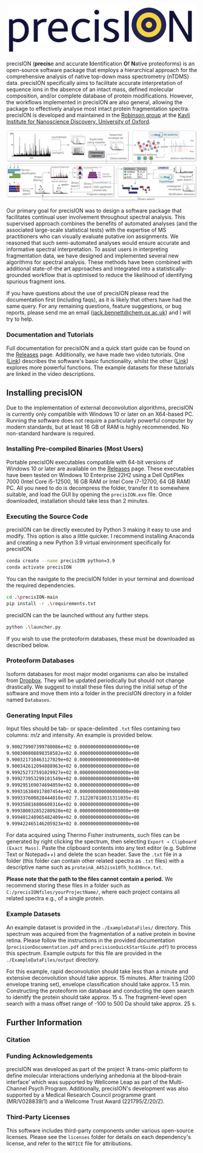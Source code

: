 <div align="center">
  <img src="icons/logo2.png" alt="precisION logo" width="500" style="margin: 0; padding: 0;">
</div>

precisION (**precis**e and accurate **I**dentification **O**f **N**ative proteoforms) is an open-source software package that employs a hierarchical approach for the comprehensive analysis of native top-down mass spectrometry (nTDMS) data.
precisION specifically aims to facilitate accurate interpretation of sequence ions in the absence of an intact mass, defined molecular composition, and/or complete database of protein modifications.
However, the workflows implemented in precisION are also general, allowing the package to effectively analyse most intact protein fragmentation spectra.
precisION is developed and maintained in the [Robinson group](https://robinsonweb.chem.ox.ac.uk/) at the [Kavli Institute for Nanoscience Discovery, University of Oxford](https://kavlinano.ox.ac.uk/).

<img src="icons/overallWorkflow.png" alt="precisION workflow">

Our primary goal for precisION was to design a software package that facilitates continual user involvement throughout spectral analysis.
This supervised approach combines the benefits of automated analyses (and the associated large-scale statistical tests) with the expertise of MS practitioners who can visually evaluate putative ion assignments.
We reasoned that such semi-automated analyses would ensure accurate and informative spectral interpretation.
To assist users in interpreting fragmentation data, we have designed and implemented several new algorithms for spectral analysis.
These methods have been combined with additional state-of-the art approaches and integrated into a statistically-grounded workflow that is optimised to reduce the likelihood of identifying spurious fragment ions.

If you have questions about the use of precisION please read the documentation first (including faqs), as it is likely that others have had the same query.
For any remaining questions, feature suggestions, or bug reports, please send me an email (jack.bennett@chem.ox.ac.uk) and I will try to help.

### Documentation and Tutorials
Full documentation for precisION and a quick start guide can be found on the [Releases](https://github.com/kanalstrahlen/precisION/releases) page.
Additionally, we have made two video tutorials.
One ([Link](https://youtu.be/fgZHkNpur6Q)) describes the software's basic functionality, whilst the other ([Link](https://youtu.be/sgwC2zw7x4Y)) explores more powerful functions.
The example datasets for these tutorials are linked in the video descriptions.

## Installing precisION
Due to the implementation of external deconvolution algorithms, precisION is currently only compatible with Windows 10 or later on an X64-based PC.
Running the software does not require a particularly powerful computer by modern standards, but at least 16 GB of RAM is highly recommended.
No non-standard hardware is required.

### Installing Pre-compiled Binaries (Most Users)
Portable precisION executables compatible with 64-bit versions of Windows 10 or later are available on the [Releases](https://github.com/kanalstrahlen/precisION/releases) page.
These executables have been tested on Windows 10 Enterprise 22H2 using a Dell OptiPlex 7000 (Intel Core i5-12500, 16 GB RAM or Intel Core i7-12700, 64 GB RAM) PC.
All you need to do is decompress the folder, transfer it to somewhere suitable, and load the GUI by opening the `precisION.exe` file.
Once downloaded, installation should take less than 2 minutes.

### Executing the Source Code
precisION can be directly executed by Python 3 making it easy to use and modify.
This option is also a little quicker.
I recommend installing Anaconda and creating a new Python 3.9 virtual environment specifically for precisION.
```bash
conda create --name precisION python=3.9 
conda activate precisION
```
You can the navigate to the precisION folder in your terminal and download the required dependencies.
```bash
cd .\precisION-main
pip install -r .\requirements.txt
```
precisION can the be launched without any further steps.
```bash
python .\launcher.py
```
If you wish to use the proteoform databases, these must be downloaded as described below.

### Proteoform Databases
Isoform databases for most major model organisms can also be installed from [Dropbox](https://www.dropbox.com/scl/fo/i8bce231gj5ymacx9o1cf/AJ0WVSWEHXeFhb3gbLWeeQA?rlkey=wko5zht5a2d7z6h625ci2qi32&dl=0). 
They will be updated periodically but should not change drastically.
We suggest to install these files during the initial setup of the software and move them into a folder in the precisION directory in a folder named `Databases`.

### Generating Input Files
Input files should be tab- or space-delimited `.txt` files containing two columns: _m_/_z_ and intensity.
An example is provided below.
```bash
9.900279907399780086e+02 0.000000000000000000e+00
9.900300808898358582e+02 0.000000000000000000e+00
9.900321710463127829e+02 0.000000000000000000e+00
9.900342612094088963e+02 0.000000000000000000e+00
9.999252737591029927e+02 0.000000000000000000e+00
9.999273953299101549e+02 0.000000000000000000e+00
9.999295169074694059e+02 0.000000000000000000e+00
9.999316384917807454e+02 0.000000000000000000e+00
9.999337600828444010e+02 7.312207818031311035e-01
9.999358816806600316e+02 0.000000000000000000e+00
9.999380032852280920e+02 0.000000000000000000e+00
9.999401248965482409e+02 0.000000000000000000e+00
9.999422465146205923e+02 0.000000000000000000e+00
```

For data acquired using Thermo Fisher instruments, such files can be generated by right clicking the spectrum, then selecting `Export → Clipboard (Exact Mass)`.
Paste the clipboard contents into any text editor (e.g. Sublime Text or Notepad++) and delete the scan header.
Save the `.txt` file in a folder (this folder can contain other related spectra as `.txt` files) with a descriptive name such as `proteinA_4452iso10Th_hcd30nce.txt`.

**Please note that the path to the files cannot contain a period.**
We recommend storing these files in a folder such as `C:/precisIONfiles/yourProjectName/`, where each project contains all related spectra e.g., of a single protein.

### Example Datasets
An example dataset is provided in the `./ExampleDataFiles/` directory.
This spectrum was acquired from the fragmentation of a native protein in bovine retina.
Please follow the instructions in the provided documentation (`precisionDocumentation.pdf` and `precisionQuickStartGuide.pdf`) to process this spectrum.
Example outputs for this file are provided in the `./ExampleDataFiles/output` directory.

For this example, rapid deconvolution should take less than a minute and extensive deconvolution should take approx. 15 minutes.
After training (200 envelope traning set), envelope classification should take approx. 1.5 min.
Constructing the proteoform ion database and conducting the open search to idenitfy the protein should take approx. 15 s.
The fragment-level open search with a mass offset range of -100 to 500 Da should take approx. 25 s.


## Further Information
### Citation


### Funding Acknowledgements
precisION was developed as part of the project ‘A trans-omic platform to define molecular interactions underlying anhedonia at the blood–brain interface’ which was supported by Wellcome Leap as part of the Multi-Channel Psych Program. Additionally, precisION's development was also supported by a Medical Research Council programme grant (MR/V028839/1) and a Wellcome Trust Award (221795/Z/20/Z).

### Third-Party Licenses
This software includes third-party components under various open-source licenses. Please see the `licenses` folder for details on each dependency's license, and refer to the `NOTICE` file for attributions.
